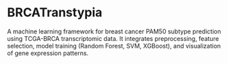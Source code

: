 # BRCATranstypia
A machine learning framework for breast cancer PAM50 subtype prediction using TCGA-BRCA transcriptomic data. It integrates preprocessing, feature selection, model training (Random Forest, SVM, XGBoost), and visualization of gene expression patterns.
